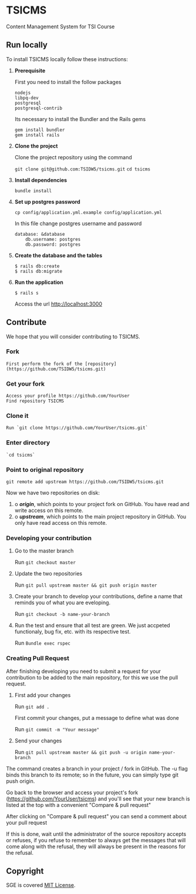 # TSICMS

Content Management System for TSI Course


## Run locally

To install TSICMS locally follow these instructions:


1. **Prerequisite**

	First you need to install the follow packages

	```
	nodejs
	libpq-dev
	postgresql
	postgresql-contrib
	```

	Its necessary to install the Bundler and the Rails gems

    ```
    gem install bundler
    gem install rails
    ```


2. **Clone the project**

	Clone the project repository using the command

	`git clone git@github.com:TSIDW5/tsicms.git`
    `cd tsicms`


3. **Install dependencies**

	`bundle install`


4. **Set up postgres password**

    `cp config/application.yml.example config/application.yml`

	In this file change postgres username and password
    ```
    database: &database
  		db.username: postgres
  		db.password: postgres
    ```

5.  **Create the database and the tables**

	```
	$ rails db:create
	$ rails db:migrate
	```

6. **Run the application**

	```
	$ rails s
	```

    Access the url [http://localhost:3000](http://localhost:3000)


## Contribute

We hope that you will consider contributing to TSICMS.


### Fork
	First perform the fork of the [repository](https://github.com/TSIDW5/tsicms.git)


### Get your fork
	Access your profile https://github.com/YourUser
	Find repository TSICMS

### Clone it

	Run `git clone https://github.com/YourUser/tsicms.git`

### Enter directory

	`cd tsicms`

### Point to original repository

`git remote add upstream https://github.com/TSIDW5/tsicms.git`

Now we have two repositories on disk:

1. o _**origin**_, which points to your project fork on GitHub. You have read and write access on this remote.
2. o _**upstream**_, which points to the main project repository in GitHub. You only have read access on this remote.


### Developing your contribution

1. Go to the master branch

	Run `git checkout master`

2. Update the two repositories

	Run `git pull upstream master && git push origin master`

3. Create your branch to develop your contributions, define a name that reminds you of what you are eveloping.

	Run `git checkout -b name-your-branch`

4.  Run the test and ensure that all test are green. We just accpeted functionaly, bug fix, etc. with its respective test.

	Run `Bundle exec rspec`


### Creating Pull Request

After finishing developing you need to submit a request for your contribution to be added to the main repository, for this we use the pull request.

1. First add your changes

	Run `git add .`

	First commit your changes, put a message to define what was done

 	Run `git commit -m "Your message"`

2. Send your changes

 	Run `git pull upstream master && git push -u origin name-your-branch`


The command creates a branch in your project / fork in GitHub. The -u flag binds this branch to its remote; so in the future, you can simply type git push origin.

Go back to the browser and access your project's fork (https://github.com/YourUser/tsicms) and you'll see that your new branch is listed at the top with a convenient "Compare & pull request"

After clicking on "Compare & pull request" you can send a comment about your pull request

If this is done, wait until the administrator of the source repository accepts or refuses, if you refuse to remember to always get the messages that will come along with the refusal, they will always be present in the reasons for the refusal.


## Copyright
SGE is covered [MIT License](https://opensource.org/licenses/MIT).
